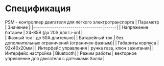# Спецификация
PSM - контроллер двигателя для лёгкого электротранспорта 
| Параметр                             | Значение                      |
|-----------------------------------   |------|
| Напряжение батареи                   | 24-85В  (до 20S для Li-on)|  
| Фазный ток                           | до 50А длительно|
| Батарейный ток                       | без дополнительных ограничений (ограничен фазным)|
| Габариты корпуса                     | 92х40х20мм|
| Интерфейс управления                 | ручка газа, ключ зажигания|
| Интерфейс настройка                  | Bluetooth|
| Режим работы                         | векторное упревление для двигателя с датчиками Холла|
